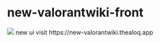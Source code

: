 # new-valorantwiki-front

<img src="https://nilahgod.is-a-cool-femboy.xyz/5ID7a6DuW.png"/> 
  new ui visit  https://new-valorantwiki.thealoq.app
  
